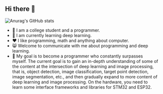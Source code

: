 ## Hi there 👋
![Anurag's GitHub stats](https://github-readme-stats.vercel.app/api?username=axgn&show_icons=true&theme=radical)
- 🔭 I am a college student and a programmer.
- 🌱 I am currently learning deep learning.
- ❤️ I like programming, math and anything about computer.
- 😸 Welcome to communicate with me about 
  programming and deep learning.
- 🎯 My goal is to become a programmer who constantly surpasses myself.
      The current goal is to gain an in-depth understanding of some of the content at the 
      intersection of deep learning and image processing, that is, object detection, image 
      classification, target point detection, image segmentation, etc., and then gradually expand 
      to more content of deep learning and image processing. On the hardware, you need to learn 
      some interface frameworks and libraries for STM32 and ESP32.

 
<!--
**axgn/axgn** is a ✨ _special_ ✨ repository because its `README.md` (this file) appears on your GitHub profile.

Here are some ideas to get you started:

- 🔭 I’m currently working on ...
- 🌱 I’m currently learning ...
- 👯 I’m looking to collaborate on ...
- 🤔 I’m looking for help with ...
- 💬 Ask me about ...
- 📫 How to reach me: ...
- 😄 Pronouns: ...
- ⚡ Fun fact: ...
-->
